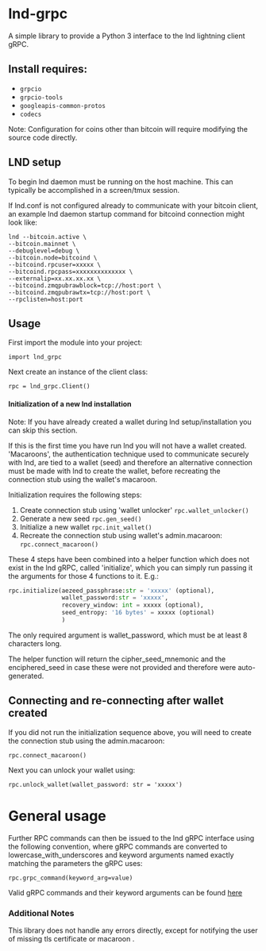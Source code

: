 # lnd-grpc

A simple library to provide a Python 3 interface to the lnd lightning client gRPC.

## Install requires:
* `grpcio`
* `grpcio-tools`
* `googleapis-common-protos`
* `codecs` 

Note: Configuration for coins other than bitcoin will require modifying the source code directly.

## LND setup
To begin lnd daemon must be running on the host machine. This can typically be accomplished in a screen/tmux session.

If lnd.conf is not configured already to communicate with your bitcoin client, an example lnd daemon startup command for bitcoind connection might look like:

```
lnd --bitcoin.active \
--bitcoin.mainnet \
--debuglevel=debug \
--bitcoin.node=bitcoind \
--bitcoind.rpcuser=xxxxx \
--bitcoind.rpcpass=xxxxxxxxxxxxxx \
--externalip=xx.xx.xx.xx \
--bitcoind.zmqpubrawblock=tcp://host:port \
--bitcoind.zmqpubrawtx=tcp://host:port \
--rpclisten=host:port
```

## Usage
First import the module into your project:

`import lnd_grpc`

Next create an instance of the client class: 

`rpc = lnd_grpc.Client()`

#### Initialization of a new lnd installation

Note: If you have already created a wallet during lnd setup/installation you can skip this section.

If this is the first time you have run lnd you will not have a wallet created. 'Macaroons', the authentication technique used to communicate securely with lnd, are tied to a wallet (seed) and therefore an alternative connection must be made with lnd to create the wallet, before recreating the connection stub using the wallet's macaroon.

Initialization requires the following steps:
1. Create connection stub using 'wallet unlocker' `rpc.wallet_unlocker()`
2. Generate a new seed `rpc.gen_seed()`
3. Initialize a new wallet `rpc.init_wallet()`
4. Recreate the connection stub using wallet's admin.macaroon: `rpc.connect_macaroon()`

These 4 steps have been combined into a helper function which does not exist in the lnd gRPC, called 'initialize', which you can simply run passing it the arguments for those 4 functions to it. E.g.:

```python
rpc.initialize(aezeed_passphrase:str = 'xxxxx' (optional),
               wallet_password:str = 'xxxxx',
               recovery_window: int = xxxxx (optional),
               seed_entropy: '16 bytes' = xxxxx (optional)
               )
```
The only required argument is wallet_password, which must be at least 8 characters long.

The helper function will return the cipher_seed_mnemonic and the enciphered_seed in case these were not provided and therefore were auto-generated.

## Connecting and re-connecting after wallet created
If you did not run the initialization sequence above, you will need to create the connection stub using the admin.macaroon:

`rpc.connect_macaroon()`

Next you can unlock your wallet using:

`rpc.unlock_wallet(wallet_password: str = 'xxxxx')`

# General usage

Further RPC commands can then be issued to the lnd gRPC interface using the following convention, where gRPC commands are converted to lowercase_with_underscores and keyword arguments named exactly matching the parameters the gRPC uses:

`rpc.grpc_command(keyword_arg=value)`

Valid gRPC commands and their keyword arguments can be found [here](https://api.lightning.community/?python#lnd-grpc-api-reference)
 
### Additional Notes
This library does not handle any errors directly, except for notifying the user of missing tls certificate or macaroon  .